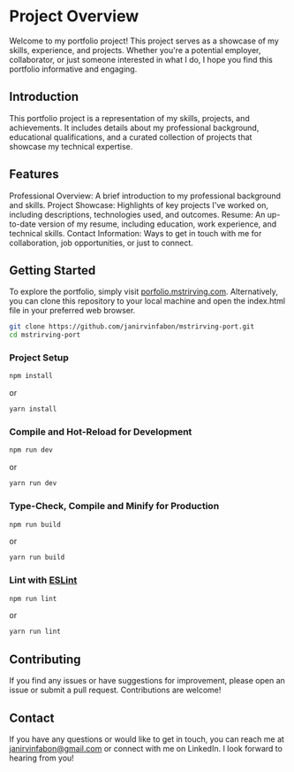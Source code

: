 # Project Overview
Welcome to my portfolio project! This project serves as a showcase of my skills, experience, and projects. Whether you're a potential employer, collaborator, or just someone interested in what I do, I hope you find this portfolio informative and engaging.

## Introduction
This portfolio project is a representation of my skills, projects, and achievements. It includes details about my professional background, educational qualifications, and a curated collection of projects that showcase my technical expertise.

## Features
Professional Overview: A brief introduction to my professional background and skills.
Project Showcase: Highlights of key projects I've worked on, including descriptions, technologies used, and outcomes.
Resume: An up-to-date version of my resume, including education, work experience, and technical skills.
Contact Information: Ways to get in touch with me for collaboration, job opportunities, or just to connect.


## Getting Started

To explore the portfolio, simply visit [porfolio.mstrirving.com](https://porfolio.mstrirving.com). Alternatively, you can clone this repository to your local machine and open the index.html file in your preferred web browser.

```bash
git clone https://github.com/janirvinfabon/mstrirving-port.git
cd mstrirving-port

```

### Project Setup

```sh
npm install
```
or
```sh
yarn install
```

### Compile and Hot-Reload for Development

```sh
npm run dev
```
or
```sh
yarn run dev
```

### Type-Check, Compile and Minify for Production

```sh
npm run build
```
or
```sh
yarn run build
```

### Lint with [ESLint](https://eslint.org/)

```sh
npm run lint
```
or
```sh
yarn run lint
```

## Contributing
If you find any issues or have suggestions for improvement, please open an issue or submit a pull request. Contributions are welcome!


## Contact
If you have any questions or would like to get in touch, you can reach me at janirvinfabon@gmail.com or connect with me on LinkedIn. I look forward to hearing from you!